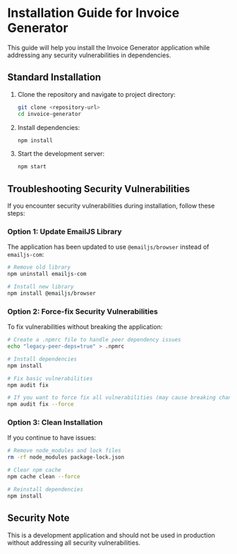 # Installation Guide for Invoice Generator

This guide will help you install the Invoice Generator application while addressing any security vulnerabilities in dependencies.

## Standard Installation

1. Clone the repository and navigate to project directory:
   ```bash
   git clone <repository-url>
   cd invoice-generator
   ```

2. Install dependencies:
   ```bash
   npm install
   ```

3. Start the development server:
   ```bash
   npm start
   ```

## Troubleshooting Security Vulnerabilities

If you encounter security vulnerabilities during installation, follow these steps:

### Option 1: Update EmailJS Library

The application has been updated to use `@emailjs/browser` instead of `emailjs-com`:

```bash
# Remove old library
npm uninstall emailjs-com

# Install new library
npm install @emailjs/browser
```

### Option 2: Force-fix Security Vulnerabilities

To fix vulnerabilities without breaking the application:

```bash
# Create a .npmrc file to handle peer dependency issues
echo "legacy-peer-deps=true" > .npmrc

# Install dependencies
npm install

# Fix basic vulnerabilities
npm audit fix

# If you want to force fix all vulnerabilities (may cause breaking changes)
npm audit fix --force
```

### Option 3: Clean Installation

If you continue to have issues:

```bash
# Remove node_modules and lock files
rm -rf node_modules package-lock.json

# Clear npm cache
npm cache clean --force  

# Reinstall dependencies
npm install
```

## Security Note

This is a development application and should not be used in production without addressing all security vulnerabilities.

